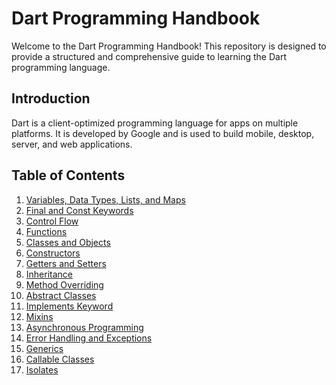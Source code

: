 # Dart Programming Handbook

Welcome to the Dart Programming Handbook! This repository is designed to provide a structured and comprehensive guide to learning the Dart programming language.

## Introduction

Dart is a client-optimized programming language for apps on multiple platforms. It is developed by Google and is used to build mobile, desktop, server, and web applications.

## Table of Contents

1.  [Variables, Data Types, Lists, and Maps](lib/variables_and_data_types.dart)
2.  [Final and Const Keywords](lib/final_and_const.dart)
3.  [Control Flow](lib/control_flow.dart)
4.  [Functions](lib/functions.dart)
5.  [Classes and Objects](lib/classes_and_objects.dart)
6.  [Constructors](lib/constructors.dart)
7.  [Getters and Setters](lib/getters_and_setters.dart)
8.  [Inheritance](lib/inheritance.dart)
9.  [Method Overriding](lib/method_overriding.dart)
10. [Abstract Classes](lib/abstract_classes.dart)
11. [Implements Keyword](lib/implements_keyword.dart)
12. [Mixins](lib/mixins.dart)
13. [Asynchronous Programming](lib/asynchronous_programming.dart)
14. [Error Handling and Exceptions](lib/error_handling.dart)
15. [Generics](lib/generics.dart)
16. [Callable Classes](lib/callable_classes.dart)
17. [Isolates](lib/isolates.dart)